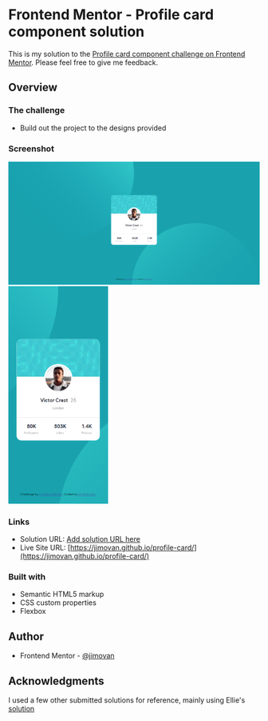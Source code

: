 # Frontend Mentor - Profile card component solution

This is my solution to the [Profile card component challenge on Frontend Mentor](https://www.frontendmentor.io/challenges/profile-card-component-cfArpWshJ). Please feel free to give me feedback.

## Overview

### The challenge

- Build out the project to the designs provided

### Screenshot
<p float="left">
  <img src="./screenshots/desktop.png" width="600"/> 
  <img src="./screenshots/mobile.png" width="200"/> 
</p>

### Links

- Solution URL: [Add solution URL here](https://your-solution-url.com)
- Live Site URL: [https://jimovan.github.io/profile-card/](https://jimovan.github.io/profile-card/)

### Built with

- Semantic HTML5 markup
- CSS custom properties
- Flexbox

## Author

- Frontend Mentor - [@jimovan](https://www.frontendmentor.io/profile/jimovan)

## Acknowledgments

I used a few other submitted solutions for reference, mainly using Ellie's [solution](https://www.frontendmentor.io/solutions/profile-card-component-solution-EGxJlvhlr)
